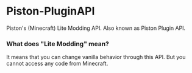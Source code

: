 # Piston-PluginAPI
Piston's (Minecraft) Lite Modding API. Also known as Piston Plugin API.
### What does "Lite Modding" mean?
It means that you can change vanilla behavior through this API. But you cannot access any code from Minecraft.
